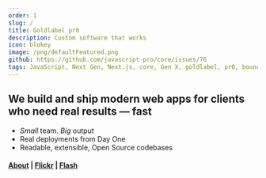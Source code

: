```yaml
---
order: 1
slug: /
title: Goldlabel pr0
description: Custom software that works
icon: blokey
image: /png/defaultFeatured.png
github: https://github.com/javascript-pro/core/issues/76
tags: JavaScript, Next Gen, Next.js, core, Gen X, goldlabel, pr0, bouncer, AI Prompt Engineering, ChatGPT, OpenAI, Singularity, Frontend, Vanilla JS, TypeScript, React, Angular, Vue, Material UI, MUI, Flash, Server Side JavaScript, Node, Gatsby, NextJS, Headless CMS
---
```

## We build and ship modern web apps for clients who need real results — fast

- _Small_ team. _Big_ output
- Real deployments from Day One
- Readable, extensible, Open Source codebases

#### [About](/work/company) | [Flickr](/balance/flickr) | [Flash](/free/flash)
